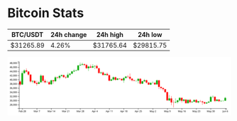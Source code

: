 # Bitcoin Stats

BTC/USDT|24h change|24h high|24h low|
|---|---|---|---|
|$31265.89|4.26%|$31765.64|$29815.75|

<img src="./chart.svg">

